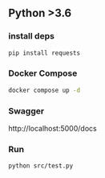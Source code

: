 ## Python >3.6

### install deps
```bash
pip install requests
```

### Docker Compose
```bash
docker compose up -d
```

### Swagger
http://localhost:5000/docs

### Run
```bash
python src/test.py
```